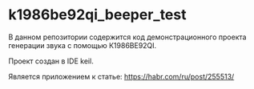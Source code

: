 # k1986be92qi_beeper_test
В данном репозитории содержится код демонстрационного проекта генерации звука с помощью К1986ВЕ92QI. 

Проект создан в IDE keil.  

Является приложением к статье: https://habr.com/ru/post/255513/
